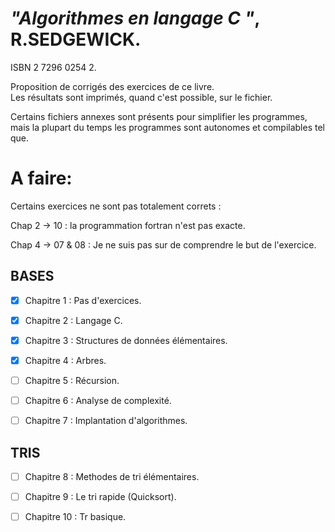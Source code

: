 # _"Algorithmes en langage C "_, R.SEDGEWICK. 

ISBN 2 7296 0254 2.

Proposition de corrigés des exercices de ce livre.  
Les résultats sont imprimés, quand c'est possible, sur le fichier.

Certains fichiers annexes sont présents pour simplifier les programmes, 
mais la plupart du temps les programmes sont autonomes et compilables tel que.

# A faire:

Certains exercices ne sont pas totalement correts :

Chap 2 -> 10 : la programmation fortran n'est pas exacte.

Chap 4 -> 07 & 08 : Je ne suis pas sur de comprendre le but de l'exercice.

## BASES

- [x] Chapitre 1 : Pas d'exercices.

- [x] Chapitre 2 : Langage C.

- [x] Chapitre 3 : Structures de données élémentaires.

- [x] Chapitre 4 : Arbres.

- [ ] Chapitre 5 : Récursion.

- [ ] Chapitre 6 : Analyse de complexité.

- [ ] Chapitre 7 : Implantation d'algorithmes.

## TRIS

- [ ] Chapitre 8 : Methodes de tri élémentaires.

- [ ] Chapitre 9 : Le tri rapide (Quicksort).

- [ ] Chapitre 10 : Tr basique.



